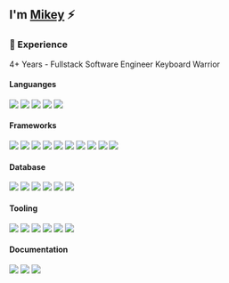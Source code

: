## I'm [Mikey](https://mikey.software) ⚡


### 💼 Experience
4+ Years - Fullstack Software Engineer
Keyboard Warrior

#### Languanges
<img src="https://img.shields.io/badge/HTML5-E34F26?style=for-the-badge&logo=html5&logoColor=white" /> <!-- HTML5 -->
<img src="https://img.shields.io/badge/CSS3-1572B6?style=for-the-badge&logo=css3&logoColor=white" /> <!-- CSS3 -->
<img src="https://img.shields.io/badge/Sass-CC6699?style=for-the-badge&logo=sass&logoColor=white" /> <!-- Sass -->
<img src="https://img.shields.io/badge/JavaScript-F7DF1E?style=for-the-badge&logo=javascript&logoColor=black" /> <!-- JavaScript -->
<img src="https://img.shields.io/badge/TypeScript-007ACC?style=for-the-badge&logo=typescript&logoColor=white" /> <!-- TypeScript -->

#### Frameworks
<img src="https://img.shields.io/badge/React-20232A?style=for-the-badge&logo=react&logoColor=61DAFB" /> <!-- React -->
<img src="https://img.shields.io/badge/Redux-593D88?style=for-the-badge&logo=redux&logoColor=white" /> <!-- Redux -->
<img src="https://img.shields.io/badge/next.js-000000?style=for-the-badge&logo=nextdotjs&logoColor=white" /> <!-- NextJS -->
<img src="https://img.shields.io/badge/Tailwind_CSS-38B2AC?style=for-the-badge&logo=tailwind-css&logoColor=white" /> <!-- Tailwind CSS -->
<img src="https://img.shields.io/badge/styled--components-DB7093?style=for-the-badge&logo=styled-components&logoColor=white" /> <!-- Styled Components -->
<img src="https://img.shields.io/badge/React_Native-20232A?style=for-the-badge&logo=react&logoColor=61DAFB" /> <!-- React Native -->
<img src="https://img.shields.io/badge/Node.js-339933?style=for-the-badge&logo=nodedotjs&logoColor=white" /> <!-- NodeJS -->
<img src="https://img.shields.io/badge/Express.js-000000?style=for-the-badge&logo=express&logoColor=white" /> <!-- Express -->
<img src="https://img.shields.io/badge/Jest-C21325?style=for-the-badge&logo=jest&logoColor=white" /> <!-- Jest -->
<img src="https://img.shields.io/badge/Socket.io-010101?&style=for-the-badge&logo=Socket.io&logoColor=white" /> <!-- Socket IO -->

#### Database
<img src="https://img.shields.io/badge/PostgreSQL-316192?style=for-the-badge&logo=postgresql&logoColor=white" /> <!-- PostgreSQL -->
<img src="https://img.shields.io/badge/redis-%23DD0031.svg?&style=for-the-badge&logo=redis&logoColor=white" /> <!-- Redis -->
<img src="https://img.shields.io/badge/MongoDB-4EA94B?style=for-the-badge&logo=mongodb&logoColor=white" /> <!-- MongoDB -->
<img src="https://img.shields.io/badge/rabbitmq-%23FF6600.svg?&style=for-the-badge&logo=rabbitmq&logoColor=white" /> <!-- RabbitMQ -->
<img src="https://img.shields.io/badge/Neo4j-018bff?style=for-the-badge&logo=neo4j&logoColor=white" /> <!-- Neo4J -->
<img src="https://img.shields.io/badge/prisma-1B222D?style=for-the-badge&logo=prisma&logoColor=white" /> <!-- Prisma -->

#### Tooling
<img src="https://img.shields.io/badge/Git-F05032?style=for-the-badge&logo=git&logoColor=white" /> <!-- GIT -->
<img src="https://img.shields.io/badge/npm-CB3837?style=for-the-badge&logo=npm&logoColor=white" /> <!-- NPM -->
<img src="https://img.shields.io/badge/Docker-2CA5E0?style=for-the-badge&logo=docker&logoColor=white" /> <!-- Docker -->
<img src="https://img.shields.io/badge/Postman-FF6C37?style=for-the-badge&logo=Postman&logoColor=white" /> <!-- Postman -->
<img src="https://img.shields.io/badge/Cypress-17202C?style=for-the-badge&logo=cypress&logoColor=white" /> <!-- Cypress -->
<img src="https://img.shields.io/badge/Nginx-009639?style=for-the-badge&logo=nginx&logoColor=white" /> <!-- NGINX -->

#### Documentation
<img src="https://img.shields.io/badge/storybook-FF4785?style=for-the-badge&logo=storybook&logoColor=white" /> <!-- StorybookJS -->
<img src="https://img.shields.io/badge/Swagger-85EA2D?style=for-the-badge&logo=Swagger&logoColor=white" /> <!-- Swagger -->
<img src="https://img.shields.io/badge/GitBook-7B36ED?style=for-the-badge&logo=gitbook&logoColor=white" /> <!-- GitBook -->

<!-- ### 💻 Technologies
- Front-end Development: **HTML5, CSS3, Javascript, Sass, React, Redux, NextJS, Vue, Vuex, Nuxt**
- Back-end Development: **NodeJS, Express, MongoDB, Mongoose, PostgreSQL, Sequelize, Redis**
- Mobile Development: **React Native, Apache Cordova, PhoneGap**
- Developement Operations: **Linux, Ubuntu, Nginx, Apache, Digital Ocean**
- Tooling & Scripting: **Python3, Strapi**

### 📬 Find Me  -->
